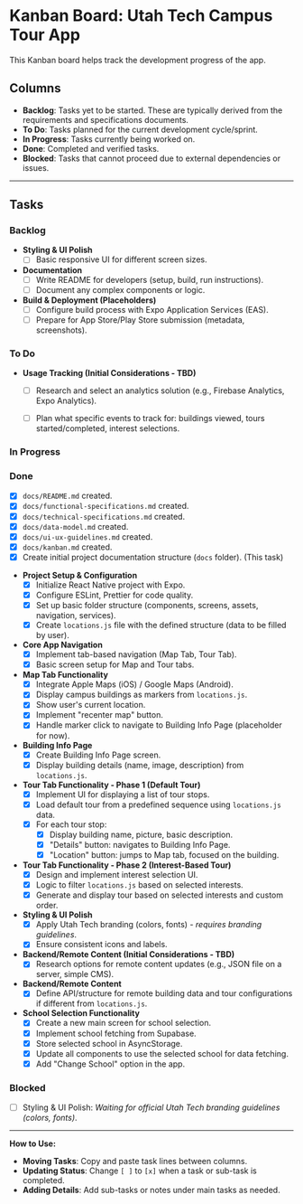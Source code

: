 # Kanban Board: Utah Tech Campus Tour App

This Kanban board helps track the development progress of the app.

## Columns

- **Backlog**: Tasks yet to be started. These are typically derived from the requirements and specifications documents.
- **To Do**: Tasks planned for the current development cycle/sprint.
- **In Progress**: Tasks currently being worked on.
- **Done**: Completed and verified tasks.
- **Blocked**: Tasks that cannot proceed due to external dependencies or issues.

---

## Tasks

### Backlog



- **Styling & UI Polish**
  - [ ] Basic responsive UI for different screen sizes.
- **Documentation**
  - [ ] Write README for developers (setup, build, run instructions).
  - [ ] Document any complex components or logic.
- **Build & Deployment (Placeholders)**
  - [ ] Configure build process with Expo Application Services (EAS).
  - [ ] Prepare for App Store/Play Store submission (metadata, screenshots).

### To Do

- **Usage Tracking (Initial Considerations - TBD)**
  - [ ] Research and select an analytics solution (e.g., Firebase Analytics, Expo Analytics).
  - [ ] Plan what specific events to track for: buildings viewed, tours started/completed, interest selections.


### In Progress


### Done

- [x] `docs/README.md` created.
- [x] `docs/functional-specifications.md` created.
- [x] `docs/technical-specifications.md` created.
- [x] `docs/data-model.md` created.
- [x] `docs/ui-ux-guidelines.md` created.
- [x] `docs/kanban.md` created.
- [x] Create initial project documentation structure (`docs` folder). (This task)
- **Project Setup & Configuration**
  - [x] Initialize React Native project with Expo.
  - [x] Configure ESLint, Prettier for code quality.
  - [x] Set up basic folder structure (components, screens, assets, navigation, services).
  - [x] Create `locations.js` file with the defined structure (data to be filled by user).
- **Core App Navigation**
  - [x] Implement tab-based navigation (Map Tab, Tour Tab).
  - [x] Basic screen setup for Map and Tour tabs.
- **Map Tab Functionality**
  - [x] Integrate Apple Maps (iOS) / Google Maps (Android).
  - [x] Display campus buildings as markers from `locations.js`.
  - [x] Show user's current location.
  - [x] Implement "recenter map" button.
  - [x] Handle marker click to navigate to Building Info Page (placeholder for now).
- **Building Info Page**
  - [x] Create Building Info Page screen.
  - [x] Display building details (name, image, description) from `locations.js`.
- **Tour Tab Functionality - Phase 1 (Default Tour)**
  - [x] Implement UI for displaying a list of tour stops.
  - [x] Load default tour from a predefined sequence using `locations.js` data.
  - [x] For each tour stop:
    - [x] Display building name, picture, basic description.
    - [x] "Details" button: navigates to Building Info Page.
    - [x] "Location" button: jumps to Map tab, focused on the building.
- **Tour Tab Functionality - Phase 2 (Interest-Based Tour)**
  - [x] Design and implement interest selection UI.
  - [x] Logic to filter `locations.js` based on selected interests.
  - [x] Generate and display tour based on selected interests and custom order.
- **Styling & UI Polish**
  - [x] Apply Utah Tech branding (colors, fonts) - _requires branding guidelines_.
  - [x] Ensure consistent icons and labels.
- **Backend/Remote Content (Initial Considerations - TBD)**
  - [x] Research options for remote content updates (e.g., JSON file on a server, simple CMS).
- **Backend/Remote Content**
  - [x] Define API/structure for remote building data and tour configurations if different from `locations.js`.
- **School Selection Functionality**
  - [x] Create a new main screen for school selection.
  - [x] Implement school fetching from Supabase.
  - [x] Store selected school in AsyncStorage.
  - [x] Update all components to use the selected school for data fetching.
  - [x] Add "Change School" option in the app.

### Blocked

- [ ] Styling & UI Polish: _Waiting for official Utah Tech branding guidelines (colors, fonts)_.

---

**How to Use:**

- **Moving Tasks**: Copy and paste task lines between columns.
- **Updating Status**: Change `[ ]` to `[x]` when a task or sub-task is completed.
- **Adding Details**: Add sub-tasks or notes under main tasks as needed.

